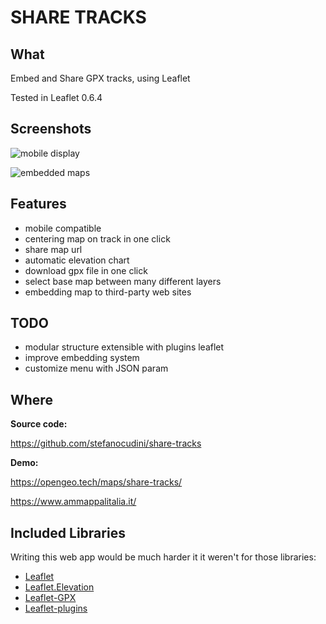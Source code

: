 SHARE TRACKS
============

What
------

Embed and Share GPX tracks, using Leaflet

Tested in Leaflet 0.6.4

Screenshots
------

![mobile display](https://raw.github.com/stefanocudini/share-tracks/master/images/mobile-map.png)

![embedded maps](https://raw.github.com/stefanocudini/share-tracks/master/images/embed-map.png)

Features
------

* mobile compatible
* centering map on track in one click
* share map url
* automatic elevation chart
* download gpx file in one click
* select base map between many different layers
* embedding map to third-party web sites

TODO
------
* modular structure extensible with plugins leaflet
* improve embedding system
* customize menu with JSON param

Where
------

**Source code:**

https://github.com/stefanocudini/share-tracks

**Demo:**

https://opengeo.tech/maps/share-tracks/

https://www.ammappalitalia.it/

Included Libraries
------

Writing this web app would be much harder it it weren't for those libraries:

* [Leaflet](https://github.com/Leaflet/Leaflet)
* [Leaflet.Elevation](https://github.com/MrMufflon/Leaflet.Elevation)
* [Leaflet-GPX](https://github.com/mpetazzoni/leaflet-gpx)
* [Leaflet-plugins](https://github.com/shramov/leaflet-plugins)
